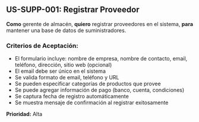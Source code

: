 ## US-SUPP-001: Registrar Proveedor
**Como** gerente de almacén,
**quiero** registrar proveedores en el sistema,
**para** mantener una base de datos de suministradores.

### Criterios de Aceptación:
- El formulario incluye: nombre de empresa, nombre de contacto, email, teléfono, dirección, sitio web (opcional)
- El email debe ser único en el sistema
- Se valida formato de email, teléfono y URL
- Se pueden especificar categorías de productos que provee
- Se puede agregar información de pago (banco, cuenta, condiciones)
- Se captura fecha de registro automáticamente
- Se muestra mensaje de confirmación al registrar exitosamente

**Prioridad:** Alta
